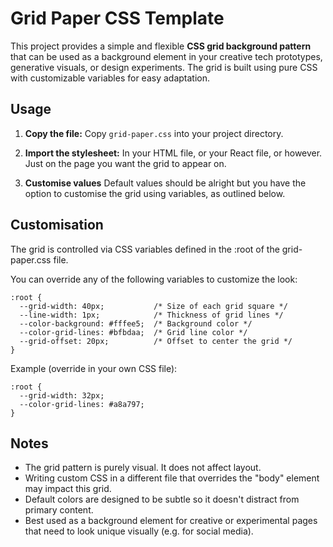 # Grid Paper CSS Template

This project provides a simple and flexible **CSS grid background pattern** that can be used as a background element in your creative tech prototypes, generative visuals, or design experiments. The grid is built using pure CSS with customizable variables for easy adaptation.

## Usage

1. **Copy the file:**
   Copy `grid-paper.css` into your project directory.

2. **Import the stylesheet:**
   In your HTML file, or your React file, or however. Just on the page you want the grid to appear on.
   
3. **Customise values**
   Default values should be alright but you have the option to customise the grid using variables, as outlined below.

## Customisation

The grid is controlled via CSS variables defined in the :root of the grid-paper.css file.

You can override any of the following variables to customize the look:

```
:root {
  --grid-width: 40px;           /* Size of each grid square */
  --line-width: 1px;            /* Thickness of grid lines */
  --color-background: #fffee5;  /* Background color */
  --color-grid-lines: #bfbdaa;  /* Grid line color */
  --grid-offset: 20px;          /* Offset to center the grid */
}
```

Example (override in your own CSS file):

```
:root {
  --grid-width: 32px;
  --color-grid-lines: #a8a797;
}
``` 

## Notes
- The grid pattern is purely visual. It does not affect layout.
- Writing custom CSS in a different file that overrides the "body" element may impact this grid.
- Default colors are designed to be subtle so it doesn't distract from primary content.
- Best used as a background element for creative or experimental pages that need to look unique visually (e.g. for social media).
